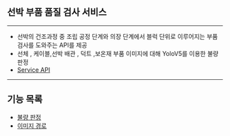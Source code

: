 ## 선박 부품 품질 검사 서비스 
---
- 선박의 건조과정 중 조립 공정 단계와 의장 단계에서 블럭 단위로 이루어지는 부품 검사를 도와주는 API를 제공
- 선체 , 케이블,선박 배관 , 덕트 ,보온재 부품 이미지에 대해 YoloV5를 이용한 불량 판정 
- [Service API](https://github.com/impati/VesselCheck)

---


## 기능 목록

- [불량 판정](https://github.com/impati/flask_ai/blob/main/docs/decision.md)
- [이미지 경로](https://github.com/impati/flask_ai/blob/main/docs/imagePath.md)


